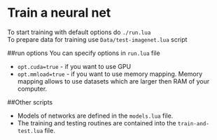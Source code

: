 # Train a neural net

To start training with default options do `./run.lua` <br>
To prepare data for training use `Data/test-imagenet.lua` script

##run options
You can specify options in `run.lua` file
- `opt.cuda=true` - if you want to use GPU
- `opt.mmload=true` - if you want to use memory mapping. Memory mapping allows to use datasets which are larger then RAM of your computer.

##Other scripts
- Models of networks are defined in the `models.lua` file.
- The training and testing routines are contained into the `train-and-test.lua` file.


